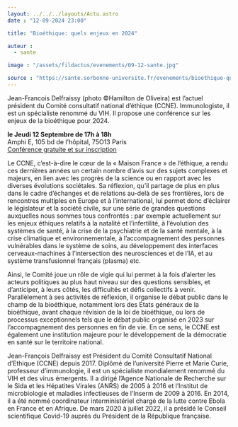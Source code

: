```yaml
---
layout: ../../../layouts/Actu.astro
date : "12-09-2024 23:00"

title: "Bioéthique: quels enjeux en 2024"

auteur :
  - sante

image : "/assets/fildactus/evenements/09-12-sante.jpg"

source : "https://sante.sorbonne-universite.fr/evenements/bioethique-quels-enjeux-en-2024"
---
```


Jean-Francois Delfraissy (photo ©Hamilton de Oliveira) est l’actuel président du Comité consultatif national d’éthique (CCNE). Immunologiste, il est un spécialiste renommé du VIH. Il propose une conférence sur les enjeux de la bioéthique pour 2024.

__le Jeudi 12 Septembre de 17h à 18h__  
Amphi E, 105 bd de l'hôpital, 75O13 Paris  
[Conférence gratuite et sur inscription](https://my.weezevent.com/bioethique-quels-enjeux-en-2024)

Le CCNE, c’est-à-dire le cœur de la « Maison France » de l’éthique, a rendu ces dernières années un certain nombre d’avis sur des sujets complexes et majeurs, en lien avec les progrès de la science ou en rapport avec les diverses évolutions sociétales. Sa réflexion, qu’il partage de plus en plus dans le cadre d’échanges et de relations au-delà de ses frontières, lors de rencontres multiples en Europe et à l’international, lui permet donc d’éclairer le législateur et la société civile, sur une série de grandes questions auxquelles nous sommes tous confrontés : par exemple actuellement sur les enjeux éthiques relatifs à la natalité et l’infertilité, à l’évolution des systèmes de santé, à la crise de la psychiatrie et de la santé mentale, à la crise climatique et environnementale, à l’accompagnement des personnes vulnérables dans le système de soins, au développement des interfaces cerveaux-machines à l’intersection des neurosciences et de l’IA, et au système transfusionnel français (plasma) etc.

Ainsi, le Comité joue un rôle de vigie qui lui permet à la fois d’alerter les acteurs politiques au plus haut niveau sur des questions sensibles, et d’anticiper, à leurs côtés, les difficultés et défis collectifs à venir. Parallèlement à ses activités de réflexion, il organise le débat public dans le champ de la bioéthique, notamment lors des États généraux de la bioéthique, avant chaque révision de la loi de bioéthique, ou lors de processus exceptionnels tels que le débat public organisé en 2023 sur l’accompagnement des personnes en fin de vie. En ce sens, le CCNE est également une institution majeure pour le développement de la démocratie en santé sur le territoire national.

Jean-François Delfraissy est Président du Comité Consultatif National d’Ethique (CCNE) depuis 2017. Diplômé de l’université Pierre et Marie Curie, professeur d’immunologie, il est un spécialiste mondialement renommé du VIH et des virus émergents. Il a dirigé l’Agence Nationale de Recherche sur le Sida et les Hépatites Virales (ANRS) de 2005 à 2016 et l’Institut de microbiologie et maladies infectieuses de l’Inserm de 2009 à 2016. En 2014, il a été nommé coordinateur interministériel chargé de la lutte contre Ebola en France et en Afrique. De mars 2020 à juillet 2022, il a présidé le Conseil scientifique Covid-19 auprès du Président de la République française.